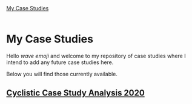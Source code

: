 <div class="page-header">
    <a href="/Case-Studies/" class="btn">My Case Studies</a>
</div><br>

# **My Case Studies**

Hello *wave emoji* and welcome to my repository of case studies where I intend to add any future case studies here. 

Below you will find those currently available.


## [**Cyclistic Case Study Analysis 2020**](Cyclistic-Data-Analysis-2020)

